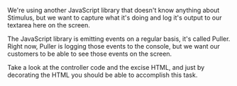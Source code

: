 We're using another JavaScript library that doesn't know anything about
Stimulus, but we want to capture what it's doing and log it's output to our
textarea here on the screen.

The JavaScript library is emitting events on a regular basis, it's called
Puller. Right now, Puller is logging those events to the console, but we want
our customers to be able to see those events on the screen.

Take a look at the controller code and the excise HTML, and just by decorating
the HTML you should be able to accomplish this task.
